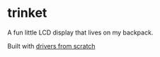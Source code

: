 # trinket
A fun little LCD display that lives on my backpack.

Built with [drivers from scratch](https://github.com/Naquino14/Grove-LCD-RGB-Backlight-Pico-Drivers)
